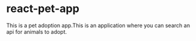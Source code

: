 # react-pet-app
This is a pet adoption app.This is an application where you can search an api for animals to adopt.
